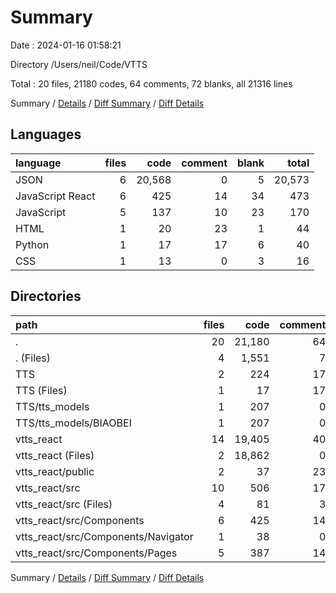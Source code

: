 # Summary

Date : 2024-01-16 01:58:21

Directory /Users/neil/Code/VTTS

Total : 20 files,  21180 codes, 64 comments, 72 blanks, all 21316 lines

Summary / [Details](details.md) / [Diff Summary](diff.md) / [Diff Details](diff-details.md)

## Languages
| language | files | code | comment | blank | total |
| :--- | ---: | ---: | ---: | ---: | ---: |
| JSON | 6 | 20,568 | 0 | 5 | 20,573 |
| JavaScript React | 6 | 425 | 14 | 34 | 473 |
| JavaScript | 5 | 137 | 10 | 23 | 170 |
| HTML | 1 | 20 | 23 | 1 | 44 |
| Python | 1 | 17 | 17 | 6 | 40 |
| CSS | 1 | 13 | 0 | 3 | 16 |

## Directories
| path | files | code | comment | blank | total |
| :--- | ---: | ---: | ---: | ---: | ---: |
| . | 20 | 21,180 | 64 | 72 | 21,316 |
| . (Files) | 4 | 1,551 | 7 | 13 | 1,571 |
| TTS | 2 | 224 | 17 | 6 | 247 |
| TTS (Files) | 1 | 17 | 17 | 6 | 40 |
| TTS/tts_models | 1 | 207 | 0 | 0 | 207 |
| TTS/tts_models/BIAOBEI | 1 | 207 | 0 | 0 | 207 |
| vtts_react | 14 | 19,405 | 40 | 53 | 19,498 |
| vtts_react (Files) | 2 | 18,862 | 0 | 2 | 18,864 |
| vtts_react/public | 2 | 37 | 23 | 2 | 62 |
| vtts_react/src | 10 | 506 | 17 | 49 | 572 |
| vtts_react/src (Files) | 4 | 81 | 3 | 15 | 99 |
| vtts_react/src/Components | 6 | 425 | 14 | 34 | 473 |
| vtts_react/src/Components/Navigator | 1 | 38 | 0 | 4 | 42 |
| vtts_react/src/Components/Pages | 5 | 387 | 14 | 30 | 431 |

Summary / [Details](details.md) / [Diff Summary](diff.md) / [Diff Details](diff-details.md)